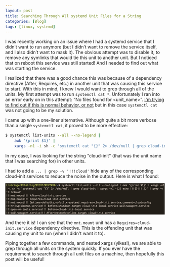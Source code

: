 ```yaml
---
layout: post
title: Searching Through All systemd Unit Files for a String
categories: [Blog]
tags: [linux, systemd]
---
```


I was recently working on an issue where I had a systemd service that I didn’t want to run anymore (but I didn’t want to remove the service itself, and I also didn’t want to mask it). The obvious attempt was to disable it, to remove any symlinks that would tie this unit to another unit. But I noticed that on reboot this service was still started! And I needed to find out what was starting the service.

I realized that there was a good chance this was because of a dependency directive (After, Requires, etc.) in another unit that was causing this service to start. With this in mind, I knew I would want to grep through all of the units. My first attempt was to run `systemctl cat *`. Unfortunately I ran into an error early on in this attempt: “No files found for <unit_name>”. [I'm trying to find out if this is normal behavior, or not](https://github.com/systemd/systemd/issues/14082) but in this case `systemctl cat` was not going to be my solution.

I came up with a one-liner alternative. Although quite a bit more verbose than a single `systemctl cat`, it proved to be more effective:

```bash
$ systemctl list-units --all --no-legend | 
    awk '{print $1}' | 
    xargs -n1 -i sh -c 'systemctl cat "{}" 2> /dev/null | grep cloud-init | xargs -n1 -iJJ echo !!!{}!!! JJ'
```

In my case, I was looking for the string "cloud-init" (that was the unit name that I was searching for) in other units.

I had to add a `... | grep -v '!!!cloud'` hide any of the corresponding cloud-init services to reduce the noise in the output. Here is what I found:

![systemd search output for units](/images/systemd-unit-search.png)

And there it is! I can see that the `mnt.mount` unit has a `Requires=cloud-init.service` dependency directive. This is the offending unit that was causing my unit to run (when I didn't want it to).

Piping together a few commands, and nested xargs (yikes!), we are able to grep through all units on the system quickly. If you ever have the requirement to search through all unit files on a machine, then hopefully this post will be useful!
